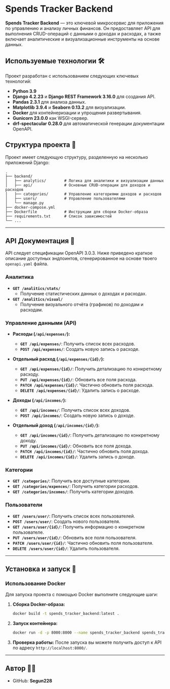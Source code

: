 # Spends Tracker Backend

**Spends Tracker Backend** — это ключевой микросервис для приложения по управлению и анализу личных финансов. Он предоставляет API для выполнения CRUD-операций с данными о доходах и расходах, а также включает аналитические и визуализационные инструменты на основе данных.

## Используемые технологии 🛠️

Проект разработан с использованием следующих ключевых технологий:

  * **Python 3.9**
  * **Django 4.2.23** и **Django REST Framework 3.16.0** для создания API.
  * **Pandas 2.3.1** для анализа данных.
  * **Matplotlib 3.9.4** и **Seaborn 0.13.2** для визуализации.
  * **Docker** для контейнеризации и упрощения развертывания.
  * **Gunicorn 23.0.0** как WSGI-сервер.
  * **drf-spectacular 0.28.0** для автоматической генерации документации OpenAPI.

## Структура проекта 📁

Проект имеет следующую структуру, разделенную на несколько приложений Django:

```
.
├── backend/
│   ├── analytics/        # Логика для аналитики и визуализации данных
│   ├── api/              # Основные CRUD-операции для доходов и расходов
│   ├── categories/       # Управление категориями доходов и расходов
│   ├── users/            # Управление пользователями
│   └── manage.py
├── docker-compose.yml
├── Dockerfile            # Инструкции для сборки Docker-образа
├── requirements.txt      # Список зависимостей
└── ...
```

-----

## API Документация 📜

API следует спецификации OpenAPI 3.0.3. Ниже приведено краткое описание доступных эндпоинтов, сгенерированное на основе твоего `openapi.yaml` файла.

### Аналитика

  * **`GET /analitics/stats/`**
      * Получение статистических данных о доходах и расходах.
  * **`GET /analitics/visual/`**
      * Получение визуального отчёта (графиков) по доходам и расходам.

### Управление данными (API)

  * **Расходы (`/api/expenses/`):**

      * **`GET /api/expenses/`**: Получить список всех расходов.
      * **`POST /api/expenses/`**: Создать новую запись о расходе.

  * **Отдельный расход (`/api/expenses/{id}/`):**

      * **`GET /api/expenses/{id}/`**: Получить детализацию по конкретному расходу.
      * **`PUT /api/expenses/{id}/`**: Обновить все поля расхода.
      * **`PATCH /api/expenses/{id}/`**: Частично обновить поля расхода.
      * **`DELETE /api/expenses/{id}/`**: Удалить запись о расходе.

  * **Доходы (`/api/incomes/`):**

      * **`GET /api/incomes/`**: Получить список всех доходов.
      * **`POST /api/incomes/`**: Создать новую запись о доходе.

  * **Отдельный доход (`/api/incomes/{id}/`):**

      * **`GET /api/incomes/{id}/`**: Получить детализацию по конкретному доходу.
      * **`PUT /api/incomes/{id}/`**: Обновить все поля дохода.
      * **`PATCH /api/incomes/{id}/`**: Частично обновить поля дохода.
      * **`DELETE /api/incomes/{id}/`**: Удалить запись о доходе.

### Категории

  * **`GET /categories/`**: Получить все доступные категории.
  * **`GET /categories/expences/`**: Получить категории расходов.
  * **`GET /categories/incomes/`**: Получить категории доходов.

### Пользователи

  * **`GET /users/user/`**: Получить список всех пользователей.
  * **`POST /users/user/`**: Создать нового пользователя.
  * **`GET /users/user/{id}/`**: Получить информацию о конкретном пользователе.
  * **`PUT /users/user/{id}/`**: Обновить все поля пользователя.
  * **`PATCH /users/user/{id}/`**: Частично обновить поля пользователя.
  * **`DELETE /users/user/{id}/`**: Удалить пользователя.

-----

## Установка и запуск 🚀

### Использование Docker

Для запуска проекта с помощью Docker выполните следующие шаги:

1.  **Сборка Docker-образа:**

    ```bash
    docker build -t spends_tracker_backend:latest .
    ```

2.  **Запуск контейнера:**

    ```bash
    docker run -d -p 8000:8000 --name spends_tracker_backend spends_tracker_backend:latest
    ```

3.  **Проверка работы:**
    После запуска вы можете получить доступ к API по адресу `http://localhost:8000/`.

-----

## Автор 👨‍💻

  * GitHub: **Segun228**